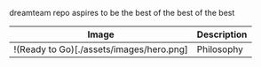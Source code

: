 dreamteam repo aspires to be the best of the best of the best

| Image | Description |
| --- | ----------- |
| !(Ready to Go)[./assets/images/hero.png] | Philosophy |
